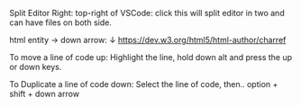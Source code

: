 Split Editor Right: top-right of VSCode:
click this will split editor in two and can have files on both side.

html entity -> down arrow: &darr;
https://dev.w3.org/html5/html-author/charref

To move a line of code up:
Highlight the line, hold down alt and press the up or down keys.

To Duplicate a line of code down:
Select the line of code, then..
option + shift + down arrow
